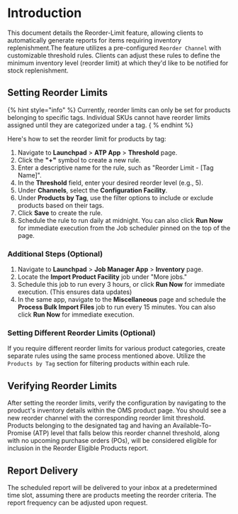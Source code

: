 # Introduction

This document details the Reorder-Limit feature, allowing clients to automatically generate reports for items requiring inventory replenishment.The feature utilizes a pre-configured `Reorder Channel` with customizable threshold rules. Clients can adjust these rules to define the minimum inventory level (reorder limit) at which they'd like to be notified for stock replenishment.

## Setting Reorder Limits

{% hint style="info" %} 
Currently, reorder limits can only be set for products belonging to specific tags. Individual SKUs cannot have reorder limits assigned until they are categorized under a tag. 
{ % endhint %}


Here's how to set the reorder limit for products by tag:

1. Navigate to **Launchpad** > **ATP App** > **Threshold** page.
2. Click the **"+"** symbol to create a new rule.
3. Enter a descriptive name for the rule, such as "Reorder Limit - [Tag Name]".
4. In the **Threshold** field, enter your desired reorder level (e.g., 5).
5. Under **Channels**, select the **Configuration Facility**.
6. Under **Products by Tag**, use the filter options to include or exclude products based on their tags.
7. Click **Save** to create the rule.
8. Schedule the rule to run daily at midnight. You can also click **Run Now** for immediate execution from the Job scheduler pinned on the top of the page.

### Additional Steps (Optional)

1. Navigate to **Launchpad** > **Job Manager App** > **Inventory** page.
2. Locate the **Import Product Facility** job under "More jobs." 
3. Schedule this job to run every 3 hours, or click **Run Now** for immediate execution. (This ensures data updates)
4. In the same app, navigate to the **Miscellaneous** page and schedule the **Process Bulk Import Files** job to run every 15 minutes. You can also click **Run Now** for immediate execution.

### Setting Different Reorder Limits (Optional)

If you require different reorder limits for various product categories, create separate rules using the same process mentioned above. Utilize the `Products by Tag` section for filtering products within each rule.

## Verifying Reorder Limits

After setting the reorder limits, verify the configuration by navigating to the product's inventory details within the OMS product page. You should see a new reorder channel with the corresponding reorder limit threshold. Products belonging to the designated tag and having an Available-To-Promise (ATP) level that falls below this reorder channel threshold, along with no upcoming purchase orders (POs), will be considered eligible for inclusion in the Reorder Eligible Products report.

## Report Delivery

The scheduled report will be delivered to your inbox at a predetermined time slot, assuming there are products meeting the reorder criteria. The report frequency can be adjusted upon request.
